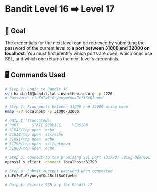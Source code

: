 # Bandit Level 16 ➡️ Level 17

## 🧠 Goal
The credentials for the next level can be retrieved by submitting the password of the current level to **a port between 31000 and 32000 on localhost**. You must first identify which ports are open, which ones use SSL, and which one returns the next level's credentials.

## 🖥️ Commands Used
```bash
# Step 1: Login to Bandit 16
ssh bandit16@bandit.labs.overthewire.org -p 2220
# Password: cluFn7wTiGryunymYOu4RcffSxQluehd

# Step 2: Scan ports between 31000 and 32000 using nmap
nmap -sV localhost -p 31000-32000

# Output (truncated):
# PORT      STATE SERVICE     VERSION
# 31046/tcp open  echo
# 31518/tcp open  ssl/echo
# 31691/tcp open  echo
# 31790/tcp open  ssl/unknown
# 31960/tcp open  echo

# Step 3: Connect to the promising SSL port (31790) using OpenSSL
openssl s_client -connect localhost:31790

# Step 4: Submit current password when connected
cluFn7wTiGryunymYOu4RcffSxQluehd

# Output: Private SSH key for Bandit 17
